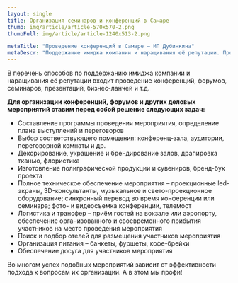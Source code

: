 ```yaml
---
layout: single
title: Организация семинаров и конференций в Самаре
thumb: img/article/article-570x570-2.png
thumbFull: img/article/article-1240x513-2.png

metaTitle: "Проведение конференций в Самаре — ИП Дубинкина"
metaDescr: "Поддержание имиджа компании и наращивания её репутации. Проведение конференций, форумов, семинаров, презентаций, бизнес-ланчей. Подбробнее по тел.: 8 (960) 821-02-05"
---
```


<p>В перечень способов по поддержанию имиджа компании и наращивания её репутации входит проведение конференций, форумов, семинаров, презентаций, бизнес-ланчей и т.д.</p>
<p><b>Для организации конференций, форумов и других деловых мероприятий ставим перед собой решение следующих задач:</b></p>
<ul>
	<li>Составление программы проведения мероприятия, определение плана выступлений и переговоров</li>
	<li>Выбор соответствующего помещения: конференц-зала, аудитории, переговорной комнаты и др.</li>
	<li>Декорирование, украшение и брендирование залов, драпировка тканью, флористика</li>
	<li>Изготовление полиграфической продукции и сувениров, бренд-бук проекта</li>
	<li>Полное техническое обеспечение мероприятия – проекционные led-экраны, 3D-консультанты, музыкальное и свето-проекционное оборудование; синхронный перевод во время конференции или семинара; фото- и видеосъемка конференции, телемост</li>
	<li>Логистика и трансфер – приём гостей на вокзале или аэропорту, обеспечение организованного и своевременного прибытия участников на место проведения мероприятия</li>
	<li>Поиск и подбор отелей для размещения участников мероприятия</li>
	<li>Организация питания – банкеты, фуршеты, кофе-брейки</li>
	<li>Обеспечение досуга для участников мероприятия </li>
</ul>
<p>Во многом успех подобных мероприятий зависит от эффективности подхода к вопросам их организации. А в этом мы профи!</p>
